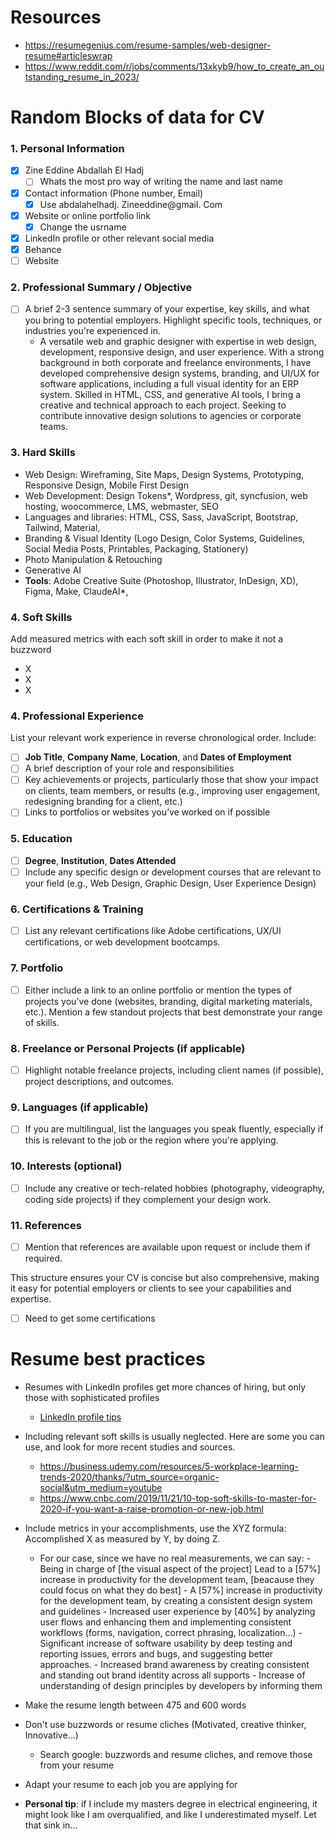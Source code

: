 # Resources

- https://resumegenius.com/resume-samples/web-designer-resume#articleswrap
- https://www.reddit.com/r/jobs/comments/13xkyb9/how_to_create_an_outstanding_resume_in_2023/

# Random Blocks of data for CV

### 1. **Personal Information**

- [x] Zine Eddine Abdallah El Hadj
	- [ ] Whats the most pro way of writing the name and last name
- [x] Contact information (Phone number, Email)
	- [x] Use abdalahelhadj. Zineeddine@gmail. Com
- [x] Website or online portfolio link
	- [x] Change the usrname
- [x] LinkedIn profile or other relevant social media 
- [x] Behance
- [ ] Website

### 2. **Professional Summary / Objective**

- [ ] A brief 2-3 sentence summary of your expertise, key skills, and what you bring to potential employers. Highlight specific tools, techniques, or industries you're experienced in.
	- A versatile web and graphic designer with expertise in web design, development, responsive design, and user experience. With a strong background in both corporate and freelance environments, I have developed comprehensive design systems, branding, and UI/UX for software applications, including a full visual identity for an ERP system. Skilled in HTML, CSS, and generative AI tools, I bring a creative and technical approach to each project. Seeking to contribute innovative design solutions to agencies or corporate teams.

### 3. **Hard Skills**

- Web Design: Wireframing, Site Maps, Design Systems, Prototyping, Responsive Design, Mobile First Design 
- Web Development: Design Tokens*, Wordpress, git, syncfusion, web hosting, woocommerce, LMS, webmaster, SEO
- Languages and libraries: HTML, CSS, Sass, JavaScript, Bootstrap, Tailwind, Material, 
- Branding & Visual Identity (Logo Design, Color Systems, Guidelines, Social Media Posts, Printables, Packaging, Stationery)
- Photo Manipulation & Retouching
- Generative AI 
- **Tools**: Adobe Creative Suite (Photoshop, Illustrator, InDesign, XD), Figma, Make, ClaudeAI*, 

### 4. Soft Skills
Add measured metrics with each soft skill in order to make it not a buzzword
- X
- X
- X

### 4. **Professional Experience**

List your relevant work experience in reverse chronological order. Include:

- [ ] **Job Title**, **Company Name**, **Location**, and **Dates of Employment**
- [ ] A brief description of your role and responsibilities
- [ ] Key achievements or projects, particularly those that show your impact on clients, team members, or results (e.g., improving user engagement, redesigning branding for a client, etc.)
- [ ] Links to portfolios or websites you’ve worked on if possible

### 5. **Education**

- [ ] **Degree**, **Institution**, **Dates Attended**
- [ ] Include any specific design or development courses that are relevant to your field (e.g., Web Design, Graphic Design, User Experience Design)

### 6. **Certifications & Training**

- [ ] List any relevant certifications like Adobe certifications, UX/UI certifications, or web development bootcamps.

### 7. **Portfolio**

- [ ] Either include a link to an online portfolio or mention the types of projects you’ve done (websites, branding, digital marketing materials, etc.). Mention a few standout projects that best demonstrate your range of skills.

### 8. **Freelance or Personal Projects** (if applicable)

- [ ] Highlight notable freelance projects, including client names (if possible), project descriptions, and outcomes.

### 9. **Languages** (if applicable)

- [ ] If you are multilingual, list the languages you speak fluently, especially if this is relevant to the job or the region where you're applying.

### 10. **Interests** (optional)

- [ ] Include any creative or tech-related hobbies (photography, videography, coding side projects) if they complement your design work.

### 11. **References**

- [ ] Mention that references are available upon request or include them if required.

This structure ensures your CV is concise but also comprehensive, making it easy for potential employers or clients to see your capabilities and expertise.






- [ ] Need to get some certifications



# Resume best practices

- Resumes with LinkedIn profiles get more chances of hiring, but only those with sophisticated profiles
	- [LinkedIn profile tips](https://www.youtube.com/watch?v=BcfGWi8Qywk&list=PLo-kPya_Ww2zqOZVXMNQCJeTNAaan8GcW&index=2)

- Including relevant soft skills is usually neglected. Here are some you can use, and look for more recent studies and sources.
	- https://business.udemy.com/resources/5-workplace-learning-trends-2020/thanks/?utm_source=organic-social&utm_medium=youtube
	- https://www.cnbc.com/2019/11/21/10-top-soft-skills-to-master-for-2020-if-you-want-a-raise-promotion-or-new-job.html

- Include metrics in your accomplishments, use the XYZ formula: Accomplished X as measured by Y, by doing Z.
	- For our case, since we have no real measurements, we can say:
		  - Being in charge of [the visual aspect of the project] Lead to a [57%] increase in productivity for the development team, [beacause they could focus on what they do best]
		  - A [57%] increase in productivity for the development team, by creating a consistent design system and guidelines
		  - Increased user experience by [40%] by analyzing user flows and enhancing them and implementing consistent workflows (forms, navigation, correct phrasing, localization...)
		  - Significant increase of software usability by deep testing and reporting issues,  errors and bugs, and suggesting better approaches.
		  - Increased brand awareness by creating consistent and standing out brand identity across all supports
		  - Increase of understanding of design principles by developers by informing them

- Make the resume length between 475 and 600 words

- Don't use buzzwords or resume cliches (Motivated, creative thinker, Innovative...)
	- Search google: buzzwords and resume cliches, and remove those from your resume 

- Adapt your resume to each job you are applying for 

- **Personal tip**: if I include my masters degree in electrical engineering, it might look like I am overqualified, and like I underestimated myself. Let that sink in...

